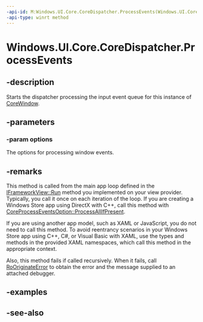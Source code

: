 ```yaml
---
-api-id: M:Windows.UI.Core.CoreDispatcher.ProcessEvents(Windows.UI.Core.CoreProcessEventsOption)
-api-type: winrt method
---
```


<!-- Method syntax
public void ProcessEvents(Windows.UI.Core.CoreProcessEventsOption options)
-->

# Windows.UI.Core.CoreDispatcher.ProcessEvents

## -description
Starts the dispatcher processing the input event queue for this instance of [CoreWindow](corewindow.md).

## -parameters
### -param options
The options for processing window events.

## -remarks
This method is called from the main app loop defined in the [IFrameworkView::Run](../windows.applicationmodel.core/iframeworkview.md) method you implemented on your view provider. Typically, you call it once on each iteration of the loop. If you are creating a Windows Store app using DirectX with C++, call this method with [CoreProcessEventsOption::ProcessAllIfPresent](coreprocesseventsoption.md).

If you are using another app model, such as XAML or JavaScript, you do not need to call this method. To avoid reentrancy scenarios in your Windows Store app using C++, C#, or Visual Basic with XAML, use the types and methods in the provided XAML namespaces, which call this method in the appropriate context.

Also, this method fails if called recursively. When it fails, call [RoOriginateError](http://msdn.microsoft.com/library/ed647880-5a18-4f75-b7e5-3b9bf36229d3) to obtain the error and the message supplied to an attached debugger.

## -examples

## -see-also
